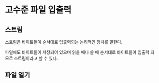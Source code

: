 # 고수준 파일 입출력

## 스트림

스트림은 바이트들이 순서대로 입출력되는 논리적인 장치를 말한다.

파일에도 바이트들이 저장되어 있으며 읽을 때나 쓸 때 순서대로 바이트들이 입출력 되므로
스트림이라고 할 수 있다. 

## 파일 열기

